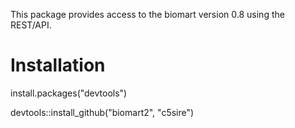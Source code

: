 This package provides access to the biomart version 0.8 using the REST/API.

Installation
=========

install.packages("devtools")

devtools::install_github("biomart2", "c5sire")

